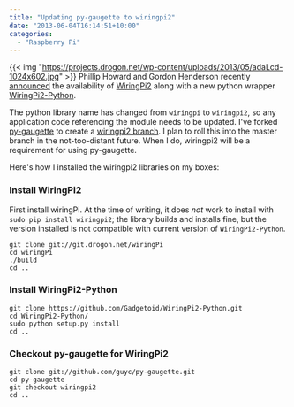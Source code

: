 ```yaml
---
title: "Updating py-gaugette to wiringpi2"
date: "2013-06-04T16:14:51+10:00"
categories:
  - "Raspberry Pi"
---
```


{{< img "https://projects.drogon.net/wp-content/uploads/2013/05/adaLcd-1024x602.jpg" >}}
Phillip Howard and Gordon Henderson recently [announced](http://pi.gadgetoid.com/post/039-wiringpi-version-2-with-extra-python)
the availability of [WiringPi2](http://wiringpi.com/) along with a new python wrapper
[WiringPi2-Python](https://github.com/Gadgetoid/WiringPi2-Python).

<!--more-->

The python library name has changed from ```wiringpi``` to ```wiringpi2```, so any application
code referencing the module needs to be updated.
I've forked [py-gaugette](https://github.com/guyc/py-gaugette) to create
a [wiringpi2 branch](https://github.com/guyc/py-gaugette/tree/wiringpi2).  I plan to roll
this into the master branch in the not-too-distant future.  When I do, wiringpi2 will
be a requirement for using py-gaugette.

Here's how I installed the wiringpi2 libraries on my boxes:

### Install WiringPi2

First install wiringPi.  At the time of writing, it does _not_ work to install
with `sudo pip install wiringpi2`; the library builds and installs fine, but
the version installed is not compatible with current version of `WiringPi2-Python`.

```
git clone git://git.drogon.net/wiringPi
cd wiringPi
./build
cd ..
```

### Install WiringPi2-Python

```
git clone https://github.com/Gadgetoid/WiringPi2-Python.git
cd WiringPi2-Python/
sudo python setup.py install
cd ..
```

### Checkout py-gaugette for WiringPi2

```
git clone git://github.com/guyc/py-gaugette.git
cd py-gaugette
git checkout wiringpi2
cd ..
```
